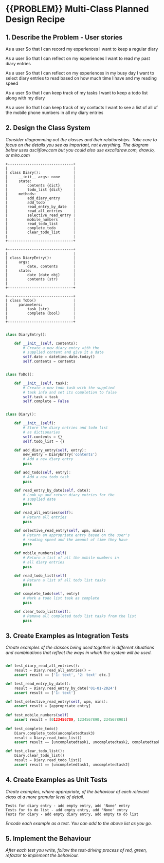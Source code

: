 # {{PROBLEM}} Multi-Class Planned Design Recipe

## 1. Describe the Problem - User stories

As a user
So that I can record my experiences
I want to keep a regular diary

As a user
So that I can reflect on my experiences
I want to read my past diary entries

As a user
So that I can reflect on my experiences in my busy day
I want to select diary entries to read based on how much time I have and my reading speed

As a user
So that I can keep track of my tasks
I want to keep a todo list along with my diary

As a user
So that I can keep track of my contacts
I want to see a list of all of the mobile phone numbers in all my diary entries


## 2. Design the Class System

_Consider diagramming out the classes and their relationships. Take care to
focus on the details you see as important, not everything. The diagram below
uses asciiflow.com but you could also use excalidraw.com, draw.io, or miro.com_

```
+------------------------------+
|                              |
| class Diary():               |
|     __init__ args: none      |
|     state:                   |
|         contents {dict}      |
|         todo_list {dict}     |
|     methods:                 |
|         add_diary_entry      |
|         add_todo             |
|         read_entry_by_date   |
|         read_all_entries     |
|         selective_read_entry |
|         mobile_numbers       |
|         read_todo_list       |
|         complete_todo        |
|         clear_todo_list      |
|                              |
+------------------------------+

+------------------------------+
|                              |
| class DiaryEntry():          |
|     args:                    |
|         date, contents       |
|     state:                   |
|         date (date obj)      |
|         contents (str)       |
|                              |
+------------------------------+

+------------------------------+
| class ToDo()                 |
|     parameters:              |
|         task (str)           |
|         complete (bool)      |
|                              |
+------------------------------+
```

```python

class DiaryEntry():

    def __init__(self, contents):
        # Create a new diary entry with the
        # supplied content and give it a date
        self.date = datetime.date.today()
        self.contents = contents


class ToDo():

    def __init__(self, task):
        # Create a new todo task with the supplied
        # task info and set its completion to false
        self.task = task
        self.complete = False


class Diary():

    def __init__(self):
        # Store the diary entries and todo list
        # as dictionaries
        self.contents = {}
        self.todo_list = {}

    def add_diary_entry(self, entry):
        new_entry = DiaryEntry('contents')
        # Add a new diary entry
        pass

    def add_todo(self, entry):
        # Add a new todo task
        pass

    def read_entry_by_date(self, date):
        # Look up and return diary entries for the
        # supplied date
        pass

    def read_all_entries(self):
        # Return all entries
        pass

    def selective_read_entry(self, wpm, mins):
        # Return an appropriate entry based on the user's
        # reading speed and the amount of time they have
        pass
    
    def mobile_numbers(self)
        # Return a list of all the mobile numbers in
        # all diary entries
        pass

    def read_todo_list(self)
        # Return a list of all todo list tasks
        pass
    
    def complete_todo(self, entry)
        # Mark a todo list task as complete
        pass

    def clear_todo_list(self):
        # Remove all completed todo list tasks from the list
        pass


```

## 3. Create Examples as Integration Tests

_Create examples of the classes being used together in different situations and
combinations that reflect the ways in which the system will be used._

```python

def test_diary_read_all_entries():
    result = Diary.read_all_entries() =
    assert result == ['1: text', '2: text' etc.]

def test_read_entry_by_date():
    result = Diary.read_entry_by_date('01-01-2024')
    assert result == ['1: text']

def test_selective_read_entry(self, wpm, mins):
    assert result = [appropriate entry]
    
def test_mobile_numbers(self)
    assert result = [0123456789, 1234567890, 2345678901]
    
def test_complete_todo()
    Diary.complete_todo(uncompletedtask3)
    result = Diary.read_todo_list()
    assert result == [uncompletedtask1, uncompletedtask2, completedtask3]

def test_clear_todo_list():
    Diary.clear_todo_list()
    result = Diary.read_todo_list()
    assert result == [uncompletedtask1, uncompletedtask2]

```

## 4. Create Examples as Unit Tests

_Create examples, where appropriate, of the behaviour of each relevant class at
a more granular level of detail._

```
Tests for diary entry - add empty entry, add 'None' entry
Tests for to do list - add empty entry, add 'None' entry
Tests for diary - add empty diary entry, add empty to do list

```

_Encode each example as a test. You can add to the above list as you go._

## 5. Implement the Behaviour

_After each test you write, follow the test-driving process of red, green,
refactor to implement the behaviour._